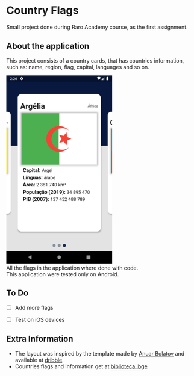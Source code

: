 # Country Flags

Small project done during Raro Academy course, as the first assignment.

## About the application

This project consists of a country cards, that has countries information, such as: name, region, flag, capital, languages and so on.

<img src="./images/tela.png" height = "500">

</br>
All the flags in the application where done with code.
</br>
This application were tested only on Android.

## To Do
- [ ] Add more flags
- [ ] Test on iOS devices


## Extra Information

- The layout was inspired by the template made by [Anuar Bolatov](https://dribbble.com/bolatov) and available at [dribble](https://dribbble.com/shots/11569151-Electric-cars).
- Countries flags and information get at [biblioteca.ibge](https://biblioteca.ibge.gov.br/visualizacao/livros/liv44152_cap5.pdf)


